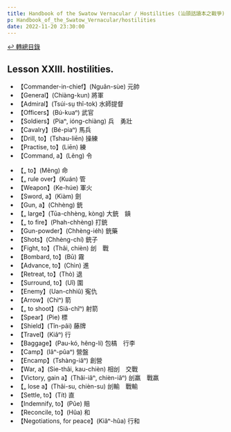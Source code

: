 ```yaml
---
title: Handbook of the Swatow Vernacular / Hostilities (汕頭話讀本之戰爭)
p: Handbook_of_the_Swatow_Vernacular/hostilities
date: 2022-11-20 23:30:00
---
```


[↩️ 轉總目錄](/Handbook_of_the_Swatow_Vernacular)

## Lesson XXIII. hostilities.

* 【Commander-in-chief】(Nguân-sùe) 元帥
* 【General】(Chiàng-kun) 將軍
* 【Admiral】(Tsúi-sṳ thî-tok) 水師提督
* 【Officers】(Bú-kuaⁿ) 武官
* 【Soldiers】(Piaⁿ, ióng-chiàng) 兵　勇壯
* 【Cavalry】(Bé-piaⁿ) 馬兵
* 【Drill, to】(Tshau-liēn) 操練
* 【Practise, to】(Liēn) 練
* 【Command, a】(Lẽng) 令
<!--more-->
* 【„ to】(Mẽng) 命
* 【„ rule over】(Kuán) 管
* 【Weapon】(Ke-húe) 軍火
* 【Sword, a】(Kiàm) 劍
* 【Gun, a】(Chhèng) 銃
* 【„ large】(Tūa-chhèng, kòng) 大銃　𨫋
* 【„ to fire】(Phah-chhèng) 打銃
* 【Gun-powder】(Chhèng-iéh) 銃藥
* 【Shots】(Chhèng-chí) 銃子
* 【Fight, to】(Thâi, chièn) 刣　戰
* 【Bombard, to】(Bū) 霧
* 【Advance, to】(Chìn) 進
* 【Retreat, to】(Thò) 退
* 【Surround, to】(Uî) 圍
* 【Enemy】(Uan-chhiû) 寃仇
* 【Arrow】(Chìⁿ) 箭
* 【„ to shoot】(Siã-chîⁿ) 射箭
* 【Spear】(Pie) 標
* 【Shield】(Tîn-pâi) 藤牌
* 【Travel】(Kiâⁿ) 行
* 【Baggage】(Pau-kó, hêng-lí) 包槁　行李
* 【Camp】(Iâⁿ-pûaⁿ) 營盤
* 【Encamp】(Tshàng-iâⁿ) 創營
* 【War, a】(Sie-thâi, kau-chièn) 相刣　交戰
* 【Victory, gain a】(Thâi-iâⁿ, chièn-iâⁿ) 刣羸　戰羸
* 【„ lose a】(Thâi-su, chièn-su) 刣輸　戰輸
* 【Settle, to】(Tít) 直
* 【Indemnify, to】(Pûe) 賠
* 【Reconcile, to】(Hûa) 和
* 【Negotiations, for peace】(Kiâⁿ-hûa) 行和

